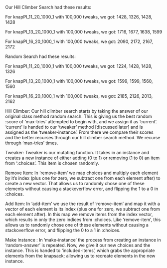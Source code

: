 Our Hill Climber Search had these results:

For knapPI_11_20_1000_1 with 100,000 tweaks, we got: 1428, 1326, 1428, 1428

For knapPI_13_20_1000_1 with 100,000 tweaks, we got: 1716, 1677, 1638, 1599

For knapPI_16_20_1000_1 with 100,000 tweaks, we got: 2090, 2172, 2167, 2172


Random Search had these results:

For knapPI_11_20_1000_1 with 100,000 tweaks, we got: 1224, 1428, 1428, 1326

For knapPI_13_20_1000_1 with 100,000 tweaks, we got: 1599, 1599, 1560, 1560

For knapPI_16_20_1000_1 with 100,000 tweaks, we got: 2185, 2126, 2013, 2162


Hill Climber:
Our hill climber search starts by taking the answer of our original class method random search. This is giving us the best random :score of ‘max-tries’ attempted to begin with, and we assign it as ‘current’. ‘current’ is handed to our ‘tweaker’ method [discussed later] and is assigned as the ‘tweaker-instance’. From there we compare their scores and the better recurses through our hill climber search method. We recurse through ‘max-tries’ times. 

Tweaker:
Tweaker is our mutating function. It takes in an instance and creates a new instance of either adding (0 to 1) or removing (1 to 0) an item from ‘:choices’. This item is chosen randomly. 

Remove Item:
In ‘remove-item’ we map choices and multiply each element by it’s index (plus one for zero, we subtract one from each element after) to create a new vector. That allows us to randomly chose one of these elements without causing a stackoverflow error, and flipping the 1 to a 0 in :choices.

Add Item:
In ‘add-item’ we use the result of ‘remove-item’ and map it with a vector of each element is its index (plus one for zero, we subtract one from each element after). In this map we remove items from the index vector, which results in only the zero indices from :choices. Like ‘remove-item’, this allows us to randomly chose one of these elements without causing a stackoverflow error, and flipping the 0 to a 1 in :choices.

Make Instance :
In ‘make-instance’ the process from creating an instance in ‘random-answer’ is repeated. Now, we give it our new choices and the instance. This is handed to ‘included-items’, which grabs the appropriate elements from the knapsack; allowing us to recreate elements in the new instance.
